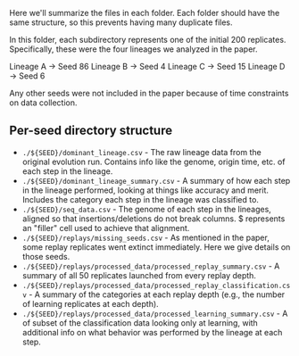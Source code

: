 Here we'll summarize the files in each folder. Each folder should have the same structure, so this prevents having many duplicate files. 

In this folder, each subdirectory represents one of the initial 200 replicates. Specifically, these were the four lineages we analyzed in the paper. 

Lineage A -> Seed 86
Lineage B -> Seed 4
Lineage C -> Seed 15
Lineage D -> Seed 6

Any other seeds were not included in the paper because of time constraints on data collection.

## Per-seed directory structure
- `./${SEED}/dominant_lineage.csv` - The raw lineage data from the original evolution run. Contains info like the genome, origin time, etc. of each step in the lineage. 
- `./${SEED}/dominant_lineage_summary.csv` - A summary of how each step in the lineage performed, looking at things like accuracy and merit. Includes the category each step in the lineage was classified to. 
- `./${SEED}/seq_data.csv` - The genome of each step in the lineages, aligned so that insertions/deletions do not break columns. $ represents an "filler" cell used to achieve that alignment. 
- `./${SEED}/replays/missing_seeds.csv` - As mentioned in the paper, some replay replicates went extinct immediately. Here we give details on those seeds. 
- `./${SEED}/replays/processed_data/processed_replay_summary.csv` - A summary of all 50 replicates launched from every replay depth. 
- `./${SEED}/replays/processed_data/processed_replay_classification.csv` - A summary of the categories at each replay depth (e.g., the number of learning replicates at each depth). 
- `./${SEED}/replays/processed_data/processed_learning_summary.csv` - A of subset of the classification data looking only at learning, with additional info on what behavior was performed by the lineage at each step. 
